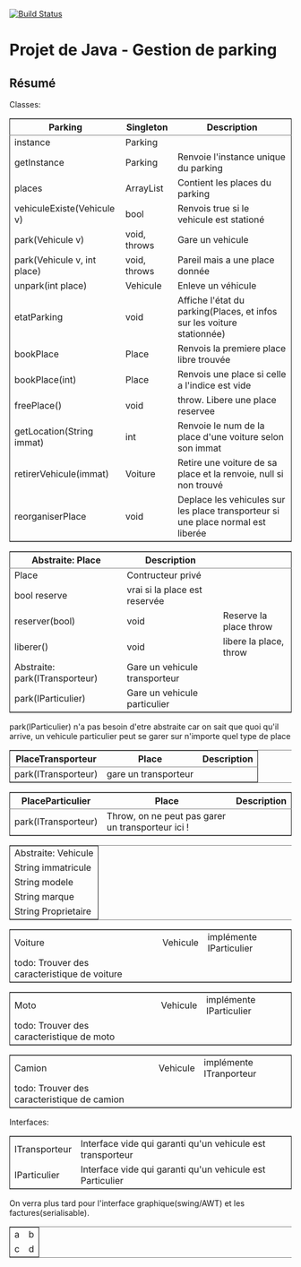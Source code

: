 [![Build Status](<https://travis-ci.org/nbouteme/projet-java.svg?branch=master>)](<https://travis-ci.org/nbouteme/projet-java>)

Projet de Java - Gestion de parking
=================================

Résumé
---

Classes:

<table border="2" cellspacing="0" cellpadding="6" rules="groups" frame="hsides">


<colgroup>
<col   />

<col   />

<col   />
</colgroup>
<thead>
<tr>
<th scope="col" >Parking</th>
<th scope="col" >Singleton</th>
<th scope="col" >Description</th>
</tr>
</thead>

<tbody>
<tr>
<td >instance</td>
<td >Parking</td>
<td >&#xa0;</td>
</tr>


<tr>
<td >getInstance</td>
<td >Parking</td>
<td >Renvoie l'instance unique du parking</td>
</tr>


<tr>
<td >places</td>
<td >ArrayList<Place></td>
<td >Contient les places du parking</td>
</tr>


<tr>
<td >vehiculeExiste(Vehicule v)</td>
<td >bool</td>
<td >Renvois true si le vehicule est stationé</td>
</tr>


<tr>
<td >park(Vehicule v)</td>
<td >void, throws</td>
<td >Gare un vehicule</td>
</tr>


<tr>
<td >park(Vehicule v, int place)</td>
<td >void, throws</td>
<td >Pareil mais a une place donnée</td>
</tr>


<tr>
<td >unpark(int place)</td>
<td >Vehicule</td>
<td >Enleve un véhicule</td>
</tr>


<tr>
<td >etatParking</td>
<td >void</td>
<td >Affiche l'état du parking(Places, et infos sur les voiture stationnée)</td>
</tr>


<tr>
<td >bookPlace</td>
<td >Place</td>
<td >Renvois la premiere place libre trouvée</td>
</tr>


<tr>
<td >bookPlace(int)</td>
<td >Place</td>
<td >Renvois une place si celle a l'indice est vide</td>
</tr>


<tr>
<td >freePlace()</td>
<td >void</td>
<td >throw. Libere une place reservee</td>
</tr>


<tr>
<td >getLocation(String immat)</td>
<td >int</td>
<td >Renvoie le num de la place d'une voiture selon son immat</td>
</tr>


<tr>
<td >retirerVehicule(immat)</td>
<td >Voiture</td>
<td >Retire une voiture de sa place et la renvoie, null si non trouvé</td>
</tr>


<tr>
<td >reorganiserPlace</td>
<td >void</td>
<td >Deplace les vehicules sur les place transporteur si une place normal est liberée</td>
</tr>
</tbody>
</table>

<table border="2" cellspacing="0" cellpadding="6" rules="groups" frame="hsides">


<colgroup>
<col   />

<col   />

<col   />
</colgroup>
<thead>
<tr>
<th scope="col" >Abstraite: Place</th>
<th scope="col" >Description</th>
<th scope="col" >&#xa0;</th>
</tr>
</thead>

<tbody>
<tr>
<td >Place</td>
<td >Contructeur privé</td>
<td >&#xa0;</td>
</tr>


<tr>
<td >bool reserve</td>
<td >vrai si la place est reservée</td>
<td >&#xa0;</td>
</tr>


<tr>
<td >reserver(bool)</td>
<td >void</td>
<td >Reserve la place throw</td>
</tr>


<tr>
<td >liberer()</td>
<td >void</td>
<td >libere la place, throw</td>
</tr>


<tr>
<td >Abstraite: park(ITransporteur)</td>
<td >Gare un vehicule transporteur</td>
<td >&#xa0;</td>
</tr>


<tr>
<td >park(IParticulier)</td>
<td >Gare un vehicule particulier</td>
<td >&#xa0;</td>
</tr>
</tbody>
</table>

park(IParticulier) n'a pas besoin d'etre abstraite car on sait que
quoi qu'il arrive, un vehicule particulier peut se garer sur n'importe
quel type de place

<table border="2" cellspacing="0" cellpadding="6" rules="groups" frame="hsides">


<colgroup>
<col   />

<col   />

<col   />
</colgroup>
<thead>
<tr>
<th scope="col" >PlaceTransporteur</th>
<th scope="col" >Place</th>
<th scope="col" >Description</th>
</tr>
</thead>

<tbody>
<tr>
<td >park(ITransporteur)</td>
<td >gare un transporteur</td>
<td >&#xa0;</td>
</tr>
</tbody>
</table>

<table border="2" cellspacing="0" cellpadding="6" rules="groups" frame="hsides">


<colgroup>
<col   />

<col   />

<col   />
</colgroup>
<thead>
<tr>
<th scope="col" >PlaceParticulier</th>
<th scope="col" >Place</th>
<th scope="col" >Description</th>
</tr>
</thead>

<tbody>
<tr>
<td >park(ITransporteur)</td>
<td >Throw, on ne peut pas garer un transporteur ici !</td>
<td >&#xa0;</td>
</tr>
</tbody>
</table>

<table border="2" cellspacing="0" cellpadding="6" rules="groups" frame="hsides">


<colgroup>
<col   />
</colgroup>
<tbody>
<tr>
<td >Abstraite: Vehicule</td>
</tr>


<tr>
<td >String immatricule</td>
</tr>


<tr>
<td >String modele</td>
</tr>


<tr>
<td >String marque</td>
</tr>


<tr>
<td >String Proprietaire</td>
</tr>
</tbody>
</table>

<table border="2" cellspacing="0" cellpadding="6" rules="groups" frame="hsides">


<colgroup>
<col   />

<col   />

<col   />
</colgroup>
<tbody>
<tr>
<td >Voiture</td>
<td >Vehicule</td>
<td >implémente IParticulier</td>
</tr>


<tr>
<td >todo: Trouver des caracteristique de voiture</td>
<td >&#xa0;</td>
</tr>
</tbody>
</table>

<table border="2" cellspacing="0" cellpadding="6" rules="groups" frame="hsides">


<colgroup>
<col   />

<col   />

<col   />
</colgroup>
<tbody>
<tr>
<td >Moto</td>
<td >Vehicule</td>
<td >implémente IParticulier</td>
</tr>


<tr>
<td >todo: Trouver des caracteristique de moto</td>
<td >&#xa0;</td>
<td >&#xa0;</td>
</tr>
</tbody>
</table>

<table border="2" cellspacing="0" cellpadding="6" rules="groups" frame="hsides">


<colgroup>
<col   />

<col   />

<col   />
</colgroup>
<tbody>
<tr>
<td >Camion</td>
<td >Vehicule</td>
<td >implémente ITranporteur</td>
</tr>


<tr>
<td >todo: Trouver des caracteristique de camion</td>
<td >&#xa0;</td>
<td >&#xa0;</td>
</tr>
</tbody>
</table>

Interfaces:

<table border="2" cellspacing="0" cellpadding="6" rules="groups" frame="hsides">


<colgroup>
<col   />

<col   />
</colgroup>
<tbody>
<tr>
<td >ITransporteur</td>
<td >Interface vide qui garanti qu'un vehicule est transporteur</td>
</tr>


<tr>
<td >IParticulier</td>
<td >Interface vide qui garanti qu'un vehicule est Particulier</td>
</tr>
</tbody>
</table>

On verra plus tard pour l'interface graphique(swing/AWT) et les factures(serialisable).

<table border="2" cellspacing="0" cellpadding="6" rules="groups" frame="hsides">


<colgroup>
<col   />

<col   />
</colgroup>
<tbody>
<tr>
<td >a</td>
<td >b</td>
</tr>


<tr>
<td >c</td>
<td >d</td>
</tr>
</tbody>
</table>
